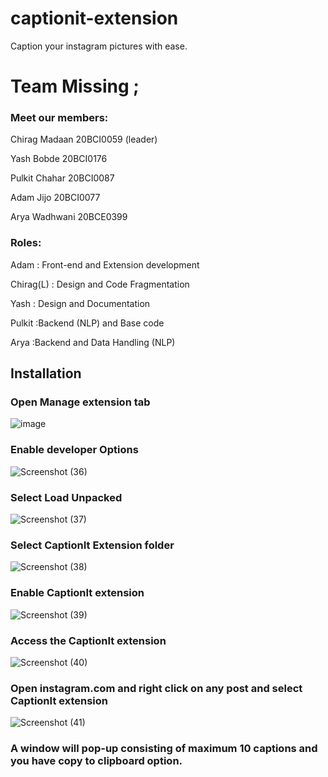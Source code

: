 # captionit-extension
  Caption your instagram pictures with ease.
# **Team Missing ;**

### **Meet our members:**
Chirag Madaan     20BCI0059 (leader)


Yash Bobde        20BCI0176


Pulkit Chahar     20BCI0087


Adam Jijo         20BCI0077


Arya Wadhwani     20BCE0399



### **Roles:**
Adam        : Front-end and Extension development


Chirag(L)   : Design and Code Fragmentation


Yash        : Design and Documentation


Pulkit      :Backend (NLP) and Base code


Arya        :Backend and Data Handling (NLP)

## Installation 


### Open Manage extension tab


![image](https://user-images.githubusercontent.com/73872418/111870771-a1fc9f80-89ac-11eb-9efb-c47409515852.png)


### Enable developer Options


![Screenshot (36)](https://user-images.githubusercontent.com/73872418/111871600-0faaca80-89b1-11eb-9a52-39bd05199618.png)


### Select Load Unpacked 


![Screenshot (37)](https://user-images.githubusercontent.com/73872418/111871602-10dbf780-89b1-11eb-8702-0e1250655b4d.png)


### Select CaptionIt Extension folder


![Screenshot (38)](https://user-images.githubusercontent.com/73872418/111871603-120d2480-89b1-11eb-89e8-f5bb32e128ca.png)


### Enable CaptionIt extension


![Screenshot (39)](https://user-images.githubusercontent.com/73872418/111871604-13d6e800-89b1-11eb-809f-ec671dfa0fa4.png)


### Access the CaptionIt extension


![Screenshot (40)](https://user-images.githubusercontent.com/73872418/111871608-16d1d880-89b1-11eb-8a32-93c7871ecf20.png)


### Open instagram.com and right click on any post and select CaptionIt extension


![Screenshot (41)](https://user-images.githubusercontent.com/73872418/111871609-18030580-89b1-11eb-8004-9e9f8c60717f.png)


### A window will pop-up consisting of maximum 10 captions and you have copy to clipboard option.



